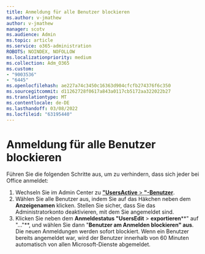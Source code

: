 ```yaml
---
title: Anmeldung für alle Benutzer blockieren
ms.author: v-jmathew
author: v-jmathew
manager: scotv
ms.audience: Admin
ms.topic: article
ms.service: o365-administration
ROBOTS: NOINDEX, NOFOLLOW
ms.localizationpriority: medium
ms.collection: Adm_O365
ms.custom:
- "9003536"
- "6445"
ms.openlocfilehash: ae227a74c3450c16363d904cfcfb274376f6c350
ms.sourcegitcommit: d11262728f0617a843a0117cb5172aa322022b27
ms.translationtype: MT
ms.contentlocale: de-DE
ms.lasthandoff: 03/08/2022
ms.locfileid: "63195440"
---
```

# <a name="block-sign-in-for-all-users"></a>Anmeldung für alle Benutzer blockieren

Führen Sie die folgenden Schritte aus, um zu verhindern, dass sich jeder bei Office anmeldet:

1. Wechseln Sie im Admin Center zu [**"UsersActive** > **"-Benutzer**](https://admin.microsoft.com/Adminportal/Home?source=applauncher#/users).
2. Wählen Sie alle Benutzer aus, indem Sie auf das Häkchen neben dem **Anzeigenamen** klicken. Stellen Sie sicher, dass Sie das Administratorkonto deaktivieren, mit dem Sie angemeldet sind.
3. Klicken Sie neben dem **Anmeldestatus "UsersEdit** >  **exportieren****" auf "..."**, und wählen Sie dann "**Benutzer am Anmelden blockieren" aus**. Die neuen Anmeldungen werden sofort blockiert. Wenn ein Benutzer bereits angemeldet war, wird der Benutzer innerhalb von 60 Minuten automatisch von allen Microsoft-Dienste abgemeldet.
